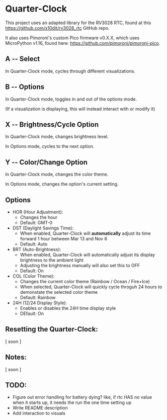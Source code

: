 # Quarter-Clock 

This project uses an adapted library for the RV3028 RTC, found at this https://github.com/x10dit/rv3028_rtc GitHub repo.

It also uses Pimoroni's custom Pico firmware v0.X.X, which uses MicroPython v1.16, found here: https://github.com/pimoroni/pimoroni-pico.

## A -- Select

In Quarter-Clock mode, cycles through different visualizations.

## B -- Options

In Quarter-Clock mode, toggles in and out of the options mode.

(If a visualization is displaying, this will instead interact with or modify it)

## X -- Brightness/Cycle Option

In Quarter-Clock mode, changes brightness level.

In Options mode, cycles to the next option.

## Y -- Color/Change Option

In Quarter-Clock mode, changes the color theme.

In Options mode, changes the option's current setting.

## Options

- HOR (Hour Adjustment):
    - Changes the hour
    - Default: GMT-0
- DST (Daylight Savings Time): 
    - When enabled, Quarter-Clock will **automatically** adjust its time forward 1 hour between Mar 13 and Nov 6
    - Default: Auto
- BRT (Auto-Brightness):
    - When enabled, Quarter-Clock will automatically adjust its display brightness to the ambient light
    - Adjusting the brightness manually will also set this to OFF
    - Default: On 
- COL (Color Theme):
    - Changes the current color theme (Rainbow / Ocean / Fire+Ice)
    - When selected, Quarter-Clock will quickly cycle throguh 24 hours to demonstate the selected color theme
    - Default: Rainbow
- 24H (12/24 Display Style):
    - Enables or disables the 24H time display style
    - DEfault: On

## Resetting the Quarter-Clock:
[ soon ]

## Notes:
[ soon ]

## TODO:

- Figure out error handling for battery dying? like, if rtc HAS no value when it starts up, it needs the run the one time setting up
- Write README description  
- Add interaction to visuals 